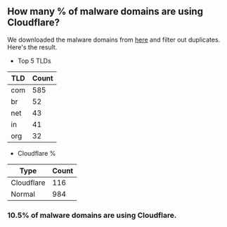 ## How many % of malware domains are using Cloudflare?


We downloaded the malware domains from [here](https://urlhaus.abuse.ch) and filter out duplicates.
Here's the result.


[//]: # (start replacement)


- Top 5 TLDs

| TLD | Count |
| --- | --- |
| com | 585 |
| br | 52 |
| net | 43 |
| in | 41 |
| org | 32 |


- Cloudflare %

| Type | Count |
| --- | --- |
| Cloudflare | 116 |
| Normal | 984 |


### 10.5% of malware domains are using Cloudflare.